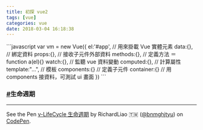```yaml
---
title: 初探 vue2
tags: [vue]
categories: vue
date: 2018-03-04 16:18:38
---
```


<div class="tip">
```javascript
var vm = new Vue({
  el:'#app',       // 用來掛載 Vue 實體元素
  data:{},         // 綁定資料
  props:{},        // 接收子元件外部資料
  methods:{},      // 定義方法 ＝ function a(el){}
  watch:{},        // 監聽 vue 資料變動
  computed:{},     // 計算屬性
  template:"...",  // 模板
  components:{}    // 定義子元件
  container:{}     // 用 components 接資料，可測試 ui 畫面
})
```
</div>
<h3 id="lifecycle" class="mb-0"><a href="#lifecycle"><i class="fas fa-share-square">#</i></a>生命週期</h3>
<hr class="mt-0 mb-1">
<article>
<p data-height="700" data-theme-id="27337" data-slug-hash="PQVeYv" data-default-tab="js" data-user="bnmghjtyu" data-embed-version="2" data-pen-title="v-LifeCycle 生命週期" class="codepen">See the Pen <a href="https://codepen.io/bnmghjtyu/pen/PQVeYv/">v-LifeCycle 生命週期</a> by RichardLiao 🇹🇼 (<a href="https://codepen.io/bnmghjtyu">@bnmghjtyu</a>) on <a href="https://codepen.io">CodePen</a>.</p>
<script async src="https://static.codepen.io/assets/embed/ei.js"></script>
</article>
